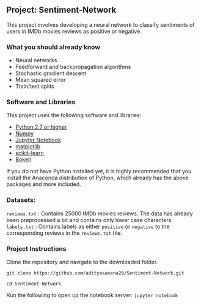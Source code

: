 ## Project: Sentiment-Network
This project involves developing a neural network to classify sentiments of users in IMDb movies reviews as positive or negative.

### What you should already know
* Neural networks
* Feedforward and backpropagation algorithms
* Stochastic gradient descent
* Mean squared error
* Train/test splits

### Software and Libraries
This project uses the following software and libraries:
* [Python 2.7 or higher](https://www.python.org/downloads/)
* [Numpy](https://pypi.org/project/numpy/)
* [Jupyter Notebook](https://jupyter.org/install)
* [matplotlib](https://pypi.org/project/matplotlib/)
* [scikit-learn](https://pypi.org/project/scikit-learn/)
* [Bokeh](https://pypi.org/project/bokeh/)

If you do not have Python installed yet, it is highly recommended that you install the Anaconda distribution of Python, which already has the above packages and more included.

### Datasets:
`reviews.txt` : Contains 25000 IMDb movies reviews. The data has already been preprocessed a bit and contains only lower case characters.
`labels.txt` : Contains labels as either `positive` or `negative` to the corresponding reviews in the `reviews.txt` file.

### Project Instructions

Clone the repository and navigate to the downloaded folder.

`git clone https://github.com/adityasaxena26/Sentiment-Network.git`

`cd Sentiment-Network`

Run the following to open up the notebook server:
`jupyter notebook`

